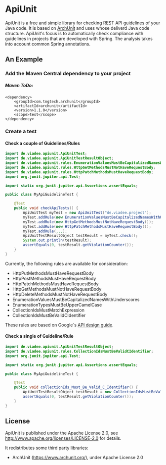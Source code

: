 # ApiUnit

ApiUnit is a free and simple library for checking REST API guidelines of your Java code.
It is based on [ArchUnit](https://www.archunit.org/) and uses whose deliverd Java code structure.
ApiUnit's focus is to automatically check compliance with guidelines in projects that are developed with Spring. The analysis takes into account common Spring annotations.

## An Example

### Add the Maven Central dependency to your project

##### Maven ToDo:

```
<dependency>
    <groupId>com.tngtech.archunit</groupId>
    <artifactId>archunit</artifactId>
    <version>1.1.0</version>
    <scope>test</scope>
</dependency>
```

### Create a test

#### Check a couple of Guidelines/Rules

```java
import de.viadee.apiunit.ApiUnitTest;
import de.viadee.apiunit.ApiUnitTestResultObject;
import de.viadee.apiunit.rules.EnumerationValuesMustBeCapitalizedNamesWithUnderscores;
import de.viadee.apiunit.rules.HttpGetMethodsMustNotHaveRequestBody;
import de.viadee.apiunit.rules.HttpPatchMethodsMustHaveRequestBody;
import org.junit.jupiter.api.Test;

import static org.junit.jupiter.api.Assertions.assertEquals;

public class MyApiGuidelineTest {

    @Test
    public void checkApiTests() {
        ApiUnitTest myTest = new ApiUnitTest("de.viadee.project");
        myTest.addRule(new EnumerationValuesMustBeCapitalizedNamesWithUnderscores());
        myTest.addRule(new HttpGetMethodsMustNotHaveRequestBody());
        myTest.addRule(new HttpPatchMethodsMustHaveRequestBody());
        myTest.addRule(...);
        ApiUnitTestResultObject testResult = myTest.check();
        System.out.println(testResult);
        assertEquals(0, testResult.getViolationCounter());
    }
}
```

Currently, the following rules are available for consideration:
- HttpPutMethodsMustHaveRequestBody
- HttpPostMethodsMustHaveRequestBody
- HttpPatchMethodsMustHaveRequestBody
- HttpGetMethodsMustNotHaveRequestBody
- HttpDeleteMethodsMustNotHaveRequestBody
- EnumerationValuesMustBeCapitalizedNamesWithUnderscores
- EnumerationTypesMustBeUpperCamelCase
- CollectionIdsMustMatchExpression
- CollectionIdsMustBeValidCIdentifier

These rules are based on Google´s [API design guide](https://cloud.google.com/apis/design).

#### Check a single of Guideline/Rule

```java
import de.viadee.apiunit.ApiUnitTestResultObject;
import de.viadee.apiunit.rules.CollectionIdsMustBeValidCIdentifier;
import org.junit.jupiter.api.Test;

import static org.junit.jupiter.api.Assertions.assertEquals;

public class MyApiGuidelineTest {

    @Test
    public void collectionIds_Must_Be_Valid_C_Identifier() {
        ApiUnitTestResultObject testResult = new CollectionIdsMustBeValidCIdentifier().check("de.viadee.project");
        assertEquals(0, testResult.getViolationCounter());
    }
}
```

## License

ApiUnit is published under the Apache License 2.0, see http://www.apache.org/licenses/LICENSE-2.0 for details.

It redistributes some third party libraries:

* ArchUnit (https://www.archunit.org/), under Apache License 2.0